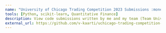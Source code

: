 ```yaml
---
name: "University of Chicago Trading Competition 2023 Submissions :money_with_wings:"
tools: [Python, scikit-learn, Quantitative Finance]
description: View code submissions written by me and my team (Team University of Maryland) for UChicago's Trading Competition in April 2023. Some components require access to UChicago's xChange platform.
external_url: https://github.com/v-kaarti/uchicago-trading-competition-2023
---
```

